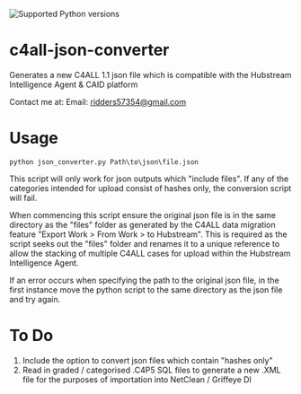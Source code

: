 ![Supported Python versions](https://img.shields.io/badge/python-2.7-blue.svg)

# c4all-json-converter
Generates a new C4ALL 1.1 json file which is compatible with the Hubstream Intelligence Agent &amp; CAID platform

Contact me at:
Email: ridders57354@gmail.com

Usage
========

```python json_converter.py Path\to\json\file.json```

This script will only work for json outputs which "include files". If any of the categories intended for upload consist of hashes only, the conversion script will fail.

When commencing this script ensure the original json file is in the same directory as the "files" folder as generated by the C4ALL data migration feature "Export Work > From Work > to Hubstream". This is required as the script seeks out the "files" folder and renames it to a unique reference to allow the stacking of multiple C4ALL cases for upload within the Hubstream Intelligence Agent.  

If an error occurs when specifying the path to the original json file, in the first instance move the python script to the same directory as the json file and try again.



To Do
========
1. Include the option to convert json files which contain "hashes only"
2. Read in graded / categorised .C4P5 SQL files to generate a new .XML file for the purposes of importation into NetClean / Griffeye DI 
